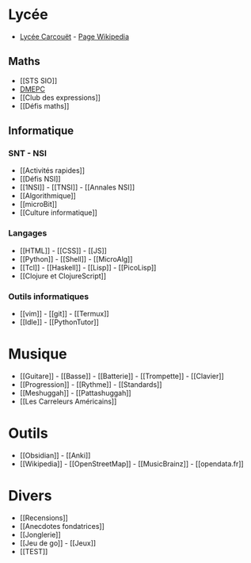 # Lycée
- [Lycée Carcouët](http://carcouet.paysdelaloire.e-lyco.fr) -
[Page Wikipedia](http://fr.wikipedia.org/)

## Maths
- [[STS SIO]]
- [DMEPC](https://www.reseau-canope.fr/notice/des-maths-ensemble-et-pour-chacun-2nde.html)
- [[Club des expressions]]
- [[Défis maths]]

## Informatique
### SNT - NSI
- [[Activités rapides]]
- [[Défis NSI]]
- [[1NSI]] - [[TNSI]] - [[Annales NSI]]
- [[Algorithmique]] 
- [[microBit]]
- [[Culture informatique]]

### Langages
- [[HTML]] - [[CSS]] - [[JS]]
- [[Python]] -  [[Shell]] - [[MicroAlg]]
- [[Tcl]] - [[Haskell]] - [[Lisp]] - [[PicoLisp]]
- [[Clojure et ClojureScript]]

### Outils informatiques
- [[vim]] - [[git]] - [[Termux]]
- [[Idle]] - [[PythonTutor]]

# Musique
- [[Guitare]] - [[Basse]] - [[Batterie]] -
  [[Trompette]] - [[Clavier]]
- [[Progression]] - [[Rythme]] - [[Standards]]
- [[Meshuggah]] - [[Pattashuggah]]
- [[Les Carreleurs Américains]]

# Outils
- [[Obsidian]] - [[Anki]]
- [[Wikipedia]] - [[OpenStreetMap]] - [[MusicBrainz]] -
  [[opendata.fr]]

# Divers
- [[Recensions]]
- [[Anecdotes fondatrices]]
- [[Jonglerie]]
- [[Jeu de go]] - [[Jeux]]
- [[TEST]]
